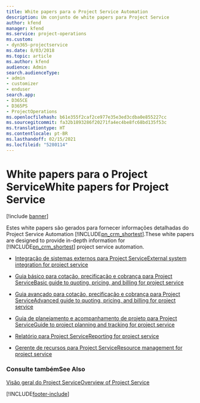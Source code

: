 ```yaml
---
title: White papers para o Project Service Automation
description: Um conjunto de white papers para Project Service
author: kfend
manager: kfend
ms.service: project-operations
ms.custom:
- dyn365-projectservice
ms.date: 8/03/2018
ms.topic: article
ms.author: kfend
audience: Admin
search.audienceType:
- admin
- customizer
- enduser
search.app:
- D365CE
- D365PS
- ProjectOperations
ms.openlocfilehash: b61e355f2caf2ce977e35e3ed3cdba0e855227cc
ms.sourcegitcommit: fa32b1893286f20271fa4ec4be8fc68bd135f53c
ms.translationtype: HT
ms.contentlocale: pt-BR
ms.lasthandoff: 02/15/2021
ms.locfileid: "5280114"
---
```

# <a name="white-papers-for-project-service"></a><span data-ttu-id="2be09-103">White papers para o Project Service</span><span class="sxs-lookup"><span data-stu-id="2be09-103">White papers for Project Service</span></span>

[!include [banner](../includes/psa-now-project-operations.md)]

<span data-ttu-id="2be09-104">Estes white papers são gerados para fornecer informações detalhadas do Project Service Automation [!INCLUDE[pn_crm_shortest](../includes/pn-crm-shortest.md)].</span><span class="sxs-lookup"><span data-stu-id="2be09-104">These white papers are designed to provide in-depth information for [!INCLUDE[pn_crm_shortest](../includes/pn-crm-shortest.md)] project service automation.</span></span>

-   [<span data-ttu-id="2be09-105">Integração de sistemas externos para Project Service</span><span class="sxs-lookup"><span data-stu-id="2be09-105">External system integration for project service</span></span>](https://go.microsoft.com/fwlink/?LinkId=825445)

-   [<span data-ttu-id="2be09-106">Guia básico para cotação, precificação e cobrança para Project Service</span><span class="sxs-lookup"><span data-stu-id="2be09-106">Basic guide to quoting, pricing, and billing for project service</span></span>](https://go.microsoft.com/fwlink/?LinkId=825241)

-   [<span data-ttu-id="2be09-107">Guia avançado para cotação, precificação e cobrança para Project Service</span><span class="sxs-lookup"><span data-stu-id="2be09-107">Advanced guide to quoting, pricing, and billing for project service</span></span>](https://go.microsoft.com/fwlink/?LinkId=825242)

-   [<span data-ttu-id="2be09-108">Guia de planejamento e acompanhamento de projeto para Project Service</span><span class="sxs-lookup"><span data-stu-id="2be09-108">Guide to project planning and tracking for project service</span></span>](https://go.microsoft.com/fwlink/?LinkId=825243)

-   [<span data-ttu-id="2be09-109">Relatório para Project Service</span><span class="sxs-lookup"><span data-stu-id="2be09-109">Reporting for project service</span></span>](https://go.microsoft.com/fwlink/?LinkId=825446)

-   [<span data-ttu-id="2be09-110">Gerente de recursos para Project Service</span><span class="sxs-lookup"><span data-stu-id="2be09-110">Resource management for project service</span></span>](https://go.microsoft.com/fwlink/?LinkId=825244)

### <a name="see-also"></a><span data-ttu-id="2be09-111">Consulte também</span><span class="sxs-lookup"><span data-stu-id="2be09-111">See Also</span></span>
 [<span data-ttu-id="2be09-112">Visão geral do Project Service</span><span class="sxs-lookup"><span data-stu-id="2be09-112">Overview of Project Service</span></span>](../psa/overview.md)


[!INCLUDE[footer-include](../includes/footer-banner.md)]